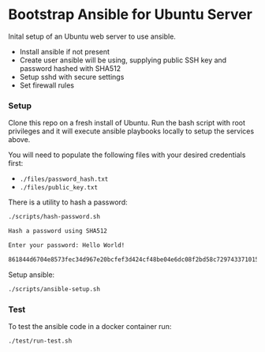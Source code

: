 # Bootstrap Ansible for Ubuntu Server

Inital setup of an Ubuntu web server to use ansible.

* Install ansible if not present
* Create user ansible will be using, supplying public SSH key and password hashed with SHA512
* Setup sshd with secure settings
* Set firewall rules

### Setup

Clone this repo on a fresh install of Ubuntu. Run the bash script with root privileges and it will execute ansible playbooks locally to setup the services above.

You will need to populate the following files with your desired credentials first:

* `./files/password_hash.txt`
* `./files/public_key.txt`

There is a utility to hash a password:

```bash
./scripts/hash-password.sh

Hash a password using SHA512

Enter your password: Hello World!

861844d6704e8573fec34d967e20bcfef3d424cf48be04e6dc08f2bd58c729743371015ead891cc3cf1c9d34b49264b510751b1ff9e537937bc46b5d6ff4ecc8  -
```

Setup ansible:

```bash
./scripts/ansible-setup.sh
```

### Test

To test the ansible code in a docker container run:

```bash
./test/run-test.sh
```